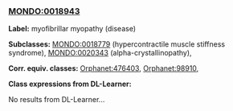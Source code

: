 
### [MONDO:0018943](http://purl.obolibrary.org/obo/MONDO_0018943)
**Label:** myofibrillar myopathy (disease)

**Subclasses:** [MONDO:0018779](http://purl.obolibrary.org/obo/MONDO_0018779) (hypercontractile muscle stiffness syndrome), [MONDO:0020343](http://purl.obolibrary.org/obo/MONDO_0020343) (alpha-crystallinopathy), 

**Corr. equiv. classes:** [Orphanet:476403](http://www.orpha.net/ORDO/Orphanet_476403), [Orphanet:98910](http://www.orpha.net/ORDO/Orphanet_98910), 

**Class expressions from DL-Learner:**

No results from DL-Learner...



